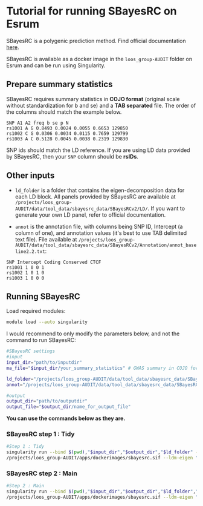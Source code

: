 # Tutorial for running SBayesRC on Esrum

SBayesRC is a polygenic prediction method. Find official documentation [here](https://github.com/zhilizheng/SBayesRC).

SBayesRC is available as a docker image in the `loos_group-AUDIT` folder on Esrum and can be run using Singularity.

## Prepare summary statistics

SBayesRC requires summary statistics in **COJO format** (original scale without standardization for b and se) and a **TAB separated** file. The order of the columns should match the example below.

```
SNP A1 A2 freq b se p N
rs1001 A G 0.8493 0.0024 0.0055 0.6653 129850
rs1002 C G 0.0306 0.0034 0.0115 0.7659 129799
rs1003 A C 0.5128 0.0045 0.0038 0.2319 129830
```

SNP ids should match the LD reference. If you are using LD data provided by SBayesRC, then your `SNP` column should be **rsIDs**. 

## Other inputs

* `ld_folder` is a folder that contains the eigen-decomposition data for each LD block. All panels provided by SBayesRC are available at `/projects/loos_group-AUDIT/data/tool_data/sbayesrc_data/SBayesRCv2/LD/`. If you want to generate your own LD panel, refer to official documentation.

* `annot` is the annotation file, with columns being SNP ID, Intercept (a column of one), and annotation values (it's best to use TAB delimited text file). File available at `/projects/loos_group-AUDIT/data/tool_data/sbayesrc_data/SBayesRCv2/Annotation/annot_baseline2.2.txt`:

```{r, eval=FALSE, indent="   "}
SNP Intercept Coding Conserved CTCF
rs1001 1 0 0 1
rs1002 1 0 1 0
rs1003 1 0 0 0
```

## Running SBayesRC

Load required modules:

```bash
module load --auto singularity
```

I would recommend to only modify the parameters below, and not the command to run SBayesRC:

```bash
#SBayesRC settings
#input
input_dir="path/to/inputdir"
ma_file="$input_dir/your_summary_statistics" # GWAS summary in COJO format (the only input)

ld_folder="/projects/loos_group-AUDIT/data/tool_data/sbayesrc_data/SBayesRCv2/LD/ukbEUR_Imputed" # LD reference (for example UKB EUR)
annot="/projects/loos_group-AUDIT/data/tool_data/sbayesrc_data/SBayesRCv2/Annotation/annot_baseline2.2.txt" # Functional annotation

#output
output_dir="path/to/outputdir"
output_file="$output_dir/name_for_output_file"

```
**You can use the commands below as they are.**
### SBayesRC step 1 : Tidy

```bash
#Step 1 : Tidy
singularity run --bind $(pwd),"$input_dir","$output_dir","$ld_folder" --pwd $(pwd) \
/projects/loos_group-AUDIT/apps/dockerimages/sbayesrc.sif --ldm-eigen "$ld_folder" --gwas-summary "$ma_file" --impute-summary --out "$output_file"  --threads 4
```

### SBayesRC step 2 : Main

```bash
#Step 2 : Main
singularity run --bind $(pwd),"$input_dir","$output_dir","$ld_folder","$annot" --pwd $(pwd) \
/projects/loos_group-AUDIT/apps/dockerimages/sbayesrc.sif --ldm-eigen "$ld_folder" --gwas-summary "$output_file".imputed.ma --sbayes RC --annot "$annot" --out "$output_file" --threads 4
```